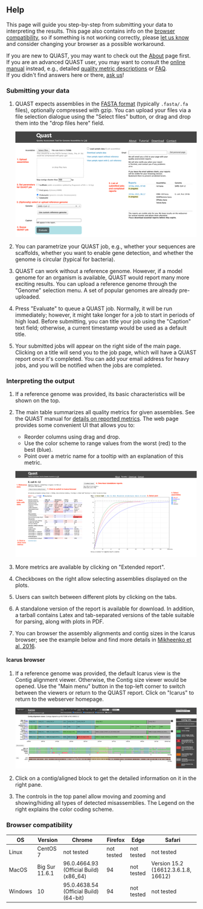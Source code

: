 ## Help

This page will guide you step-by-step from submitting your data to interpreting the results. This page also contains info on the [browser compatibility](#compatibility), so if something is not working correctly, please [let us know](contact.md) and consider changing your browser as a possible workaround.

If you are new to QUAST, you may want to check out the [About](about.md) page first.  
If you are an advanced QUAST user, you may want to consult the [online manual](http://cab.cc.spbu.ru/quast/manual.html) instead, e.g., detailed [quality metric descriptions](http://cab.cc.spbu.ru/quast/manual.html#sec3.1) or [FAQ](http://cab.cc.spbu.ru/quast/manual.html#sec7).  
If you didn't find answers here or there, [ask us](contact.md)!

### Submitting your data

1. QUAST expects assemblies in the [FASTA format](https://en.wikipedia.org/wiki/FASTA_format) (typically `.fasta/.fa` files), optionally compressed with gzip. You can upload your files via a file selection dialogue using the "Select files" button, or drag and drop them into the "drop files here" field. 

     ![Main view](img/quast_main_view.png)

2. You can parametrize your QUAST job, e.g., whether your sequences are scaffolds, whether you want to enable gene detection, and whether the genome is circular (typical for bacteria).

3. QUAST can work without a reference genome. However, if a model genome for an organism is available, QUAST would report many more exciting results. You can upload a reference genome through the "Genome" selection menu. A set of popular genomes are already pre-uploaded.

4. Press "Evaluate" to queue a QUAST job. Normally, it will be run immediately; however, it might take longer for a job to start in periods of high load. Before submitting, you can title your job using the "Caption" text field; otherwise, a current timestamp would be used as a default title.

5. Your submitted jobs will appear on the right side of the main page. Clicking on a title will send you to the job page, which will have a QUAST report once it's completed. You can add your email address for heavy jobs, and you will be notified when the jobs are completed.

### Interpreting the output

1. If a reference genome was provided, its basic characteristics will be shown on the top.

2. The main table summarizes all quality metrics for given assemblies. See the QUAST manual for [details on reported metrics](http://cab.cc.spbu.ru/quast/manual.html#sec3.1). The web page provides some convenient UI that allows you to:
	* Reorder columns using drag and drop.
	* Use the color scheme to range values from the worst (red) to the best (blue).
	* Point over a metric name for a tooltip with an explanation of this metric.

    ![Report view](img/quast_report_view.png)

3. More metrics are available by clicking on "Extended report".
4. Checkboxes on the right allow selecting assemblies displayed on the plots.
5. Users can switch between different plots by clicking on the tabs.
6. A standalone version of the report is available for download. In addition, a tarball contains Latex and tab-separated versions of the table suitable for parsing, along with plots in PDF.
7. You can browser the assembly alignments and contig sizes in the Icarus browser; see the example below and find more details in [Mikheenko et al, 2016](https://doi.org/10.1093/bioinformatics/btw379).

#### Icarus browser

1. If a reference genome was provided, the default Icarus view is the Contig alignment viewer. Otherwise, the Contig size viewer would be opened. Use the "Main menu" button in the top-left corner to switch between the viewers or return to the QUAST report. Click on "Icarus" to return to the webserver homepage.

    ![Icarus view](img/quast_icarus.png)

2. Click on a contig/aligned block to get the detailed information on it in the right pane. 
3. The controls in the top panel allow moving and zooming and showing/hiding all types of detected misassemblies. The Legend on the right explains the color coding scheme.

<a name="compatibility"></a>
### Browser compatibility

| OS      | Version           | Chrome | Firefox | Edge | Safari |
| --------| ------------------|--------|---------|------|--------|
| Linux   | CentOS 7          | not tested | not tested | not tested | not tested |
| MacOS   | Big Sur 11.6.1    | 96.0.4664.93 (Official Build) (x86_64) | 94 | not tested  | Version 15.2 (16612.3.6.1.8, 16612) |
| Windows | 10 	              | 95.0.4638.54 (Official Build) (64-bit) | 94 | not tested | not tested |





